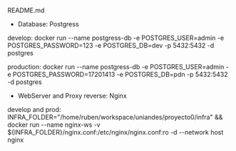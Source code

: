 README.md

* Database: Postgress

develop:
	docker run --name postgress-db -e POSTGRES_USER=admin -e POSTGRES_PASSWORD=123 -e POSTGRES_DB=dev -p 5432:5432 -d postgres

production:
	docker run --name postgress-db -e POSTGRES_USER=admin -e POSTGRES_PASSWORD=17201413 -e POSTGRES_DB=pdn -p 5432:5432 -d postgres


* WebServer and Proxy reverse: Nginx

develop and prod:
	INFRA_FOLDER="/home/ruben/workspace/uniandes/proyecto0/infra" && \
	docker run --name nginx-ws -v ${INFRA_FOLDER}/nginx.conf:/etc/nginx/nginx.conf:ro -d --network host nginx
